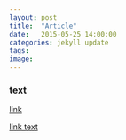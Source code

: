 ```yaml
---
layout: post
title:  "Article"
date:   2015-05-25 14:00:00
categories: jekyll update
tags: 
image: 
---
```


### text

[link](https://github.com/LCTyrell/Fast-Neural-Style-Transfer-on-NCS2)

<a href="https://github.com/LCTyrell/Fast-Neural-Style-Transfer-on-NCS2">link text</a>
